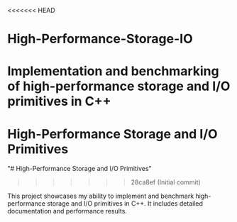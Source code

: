 <<<<<<< HEAD
# High-Performance-Storage-IO
Implementation and benchmarking of high-performance storage and I/O primitives in C++
=======
# High-Performance Storage and I/O Primitives
"# High-Performance Storage and I/O Primitives" 
>>>>>>> 28ca8ef (Initial commit)

This project showcases my ability to implement and benchmark high-performance storage and I/O primitives in C++. It includes detailed documentation and performance results.
